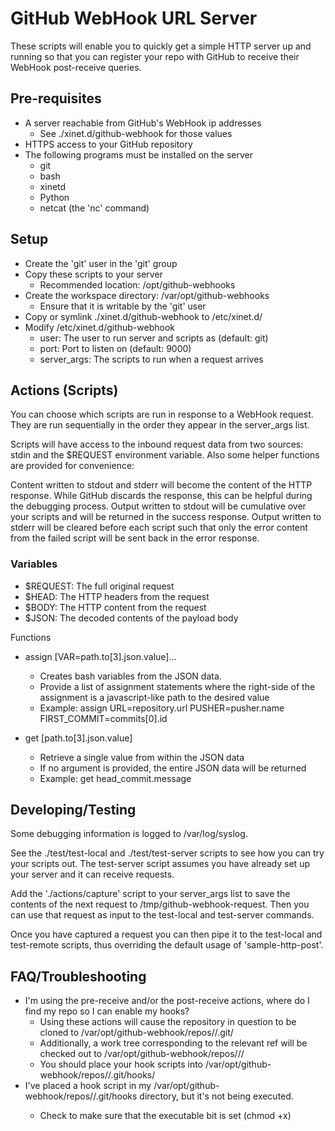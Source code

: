 # GitHub WebHook URL Server

These scripts will enable you to quickly get a simple HTTP server up and running so that you can register your repo with GitHub to receive their WebHook post-receive queries.

## Pre-requisites

* A server reachable from GitHub's WebHook ip addresses
    * See ./xinet.d/github-webhook for those values
* HTTPS access to your GitHub repository
* The following programs must be installed on the server
    * git
    * bash
    * xinetd
    * Python
    * netcat (the 'nc' command)

## Setup

* Create the 'git' user in the 'git' group
* Copy these scripts to your server
    * Recommended location: /opt/github-webhooks
* Create the workspace directory: /var/opt/github-webhooks
    * Ensure that it is writable by the 'git' user
* Copy or symlink ./xinet.d/github-webhook to /etc/xinet.d/
* Modify /etc/xinet.d/github-webhook
    * user: The user to run server and scripts as (default: git)
    * port: Port to listen on (default: 9000)
    * server_args: The scripts to run when a request arrives

## Actions (Scripts)

You can choose which scripts are run in response to a WebHook request. They are run sequentially in the order they appear in the server_args list.

Scripts will have access to the inbound request data from two sources: stdin and the $REQUEST environment variable. Also some helper functions are provided for convenience:

Content written to stdout and stderr will become the content of the HTTP response. While GitHub discards the response, this can be helpful during the debugging process. Output written to stdout will be cumulative over your scripts and will be returned in the success response. Output written to stderr will be cleared before each script such that only the error content from the failed script will be sent back in the error response. 

### Variables

* $REQUEST: The full original request
* $HEAD: The HTTP headers from the request
* $BODY: The HTTP content from the request
* $JSON: The decoded contents of the payload body

Functions

* assign [VAR=path.to[3].json.value]...
    * Creates bash variables from the JSON data.
    * Provide a list of assignment statements where the right-side of the assignment is a javascript-like path to the desired value
    * Example: assign URL=repository.url PUSHER=pusher.name FIRST_COMMIT=commits[0].id
    
* get [path.to[3].json.value]
    * Retrieve a single value from within the JSON data
    * If no argument is provided, the entire JSON data will be returned
    * Example: get head_commit.message

## Developing/Testing

Some debugging information is logged to /var/log/syslog.

See the ./test/test-local and ./test/test-server scripts to see how you can try your scripts out. The test-server script assumes you have already set up your server and it can receive requests.

Add the './actions/capture' script to your server_args list to save the contents of the next request to /tmp/github-webhook-request. Then you can use that request as input to the test-local and test-server commands.

Once you have captured a request you can then pipe it to the test-local and test-remote scripts, thus overriding the default usage of 'sample-http-post'.

## FAQ/Troubleshooting

* I'm using the pre-receive and/or the post-receive actions, where do I find my repo so I can enable my hooks?
    * Using these actions will cause the repository in question to be cloned to /var/opt/github-webhook/repos/<owner>/<repository>.git/
    * Additionally, a work tree corresponding to the relevant ref will be checked out to /var/opt/github-webhook/repos/<owner>/<repository>/
    * You should place your hook scripts into /var/opt/github-webhook/repos/<owner>/<repository>.git/hooks/
* I've placed a hook script in my /var/opt/github-webhook/repos/<owner>/<repository>.git/hooks directory, but it's not being executed.
    * Check to make sure that the executable bit is set (chmod +x)

